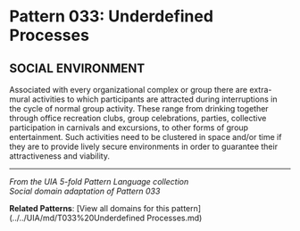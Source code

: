 # Pattern 033: Underdefined Processes

## SOCIAL ENVIRONMENT

Associated with every organizational complex or group there are extra-mural activities to which participants are attracted during interruptions in the cycle of normal group activity. These range from drinking together through office recreation clubs, group celebrations, parties, collective participation in carnivals and excursions, to other forms of group entertainment. Such activities need to be clustered in space and/or time if they are to provide lively secure environments in order to guarantee their attractiveness and viability.

---

*From the UIA 5-fold Pattern Language collection*  
*Social domain adaptation of Pattern 033*

**Related Patterns**: [View all domains for this pattern](../../UIA/md/T033%20Underdefined Processes.md)
